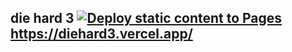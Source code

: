 ## die hard 3&nbsp;[![Deploy static content to Pages](https://github.com/sudo-self/diehard3/actions/workflows/static.yml/badge.svg)](https://github.com/sudo-self/diehard3/actions/workflows/static.yml)https://diehard3.vercel.app/
